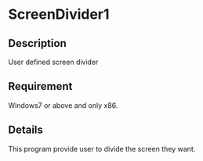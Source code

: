 ScreenDivider1
==============

Description
-----------
User defined screen divider

Requirement
-----------
Windows7 or above and only x86.

Details
-------
This program provide user to divide the screen they want.
